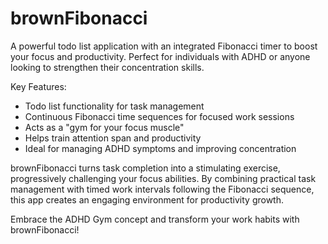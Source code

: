 # brownFibonacci

A powerful todo list application with an integrated Fibonacci timer to boost your focus and productivity. Perfect for individuals with ADHD or anyone looking to strengthen their concentration skills.

Key Features:
- Todo list functionality for task management
- Continuous Fibonacci time sequences for focused work sessions
- Acts as a "gym for your focus muscle"
- Helps train attention span and productivity
- Ideal for managing ADHD symptoms and improving concentration

brownFibonacci turns task completion into a stimulating exercise, progressively challenging your focus abilities. By combining practical task management with timed work intervals following the Fibonacci sequence, this app creates an engaging environment for productivity growth.

Embrace the ADHD Gym concept and transform your work habits with brownFibonacci!

